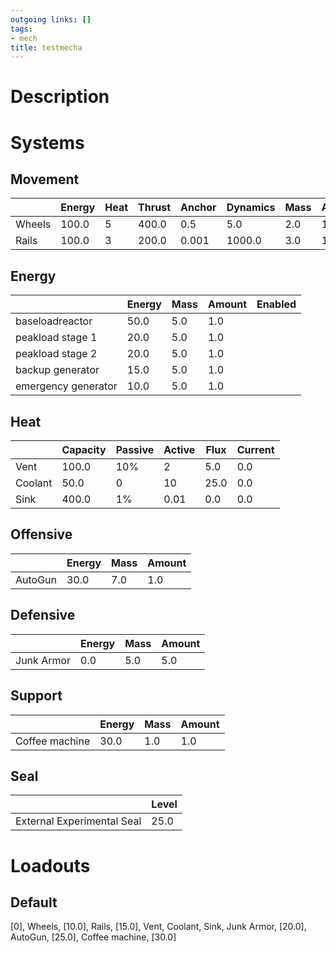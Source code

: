 ```yaml
---
outgoing links: []
tags:
- mech
title: testmecha
---
```


# Description

# Systems

## Movement

|        | Energy | Heat | Thrust | Anchor | Dynamics | Mass | Amount |
|--------|--------|------|--------|--------|----------|------|--------|
| Wheels | 100.0  | 5    | 400.0  | 0.5    | 5.0      | 2.0  | 10.0   |
| Rails  | 100.0  | 3    | 200.0  | 0.001  | 1000.0   | 3.0  | 10.0   |

## Energy

|                     | Energy | Mass | Amount | Enabled |
|---------------------|--------|------|--------|---------|
| baseloadreactor     | 50.0   | 5.0  | 1.0    |         |
| peakload stage 1    | 20.0   | 5.0  | 1.0    |         |
| peakload stage 2    | 20.0   | 5.0  | 1.0    |         |
| backup generator    | 15.0   | 5.0  | 1.0    |         |
| emergency generator | 10.0   | 5.0  | 1.0    |         |

## Heat

|         | Capacity | Passive | Active | Flux | Current |
|---------|----------|---------|--------|------|---------|
| Vent    | 100.0    | 10%     | 2      | 5.0  | 0.0     |
| Coolant | 50.0     | 0       | 10     | 25.0 | 0.0     |
| Sink    | 400.0    | 1%      | 0.01   | 0.0  | 0.0     |

## Offensive

|         | Energy | Mass | Amount |
|---------|--------|------|--------|
| AutoGun | 30.0   | 7.0  | 1.0    |

## Defensive

|            | Energy | Mass | Amount |
|------------|--------|------|--------|
| Junk Armor | 0.0    | 5.0  | 5.0    |

## Support

|                | Energy | Mass | Amount |
|----------------|--------|------|--------|
| Coffee machine | 30.0   | 1.0  | 1.0    |

## Seal

|                            | Level |
|----------------------------|-------|
| External Experimental Seal | 25.0  |

# Loadouts

## Default
[0], Wheels, [10.0], Rails, [15.0], Vent, Coolant, Sink, Junk Armor, [20.0], AutoGun, [25.0], Coffee machine, [30.0]
